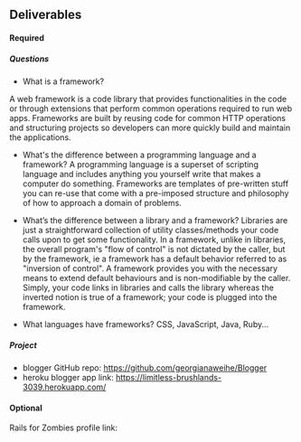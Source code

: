 ## Deliverables
#### Required
##### Questions
- What is a framework?

A web framework is a code library that provides functionalities in the code or through extensions that perform common operations required to run web apps. Frameworks are built by reusing code for common HTTP operations and structuring projects so developers can more quickly build and maintain the applications.

- What's the difference between a programming language and a framework?
A programming language is a superset of scripting language and includes anything you yourself write that makes a computer do something. Frameworks are templates of pre-written stuff you can re-use that come with a pre-imposed structure and philosophy of how to approach a domain of problems.

- What’s the difference between a library and a framework?
Libraries are just a straightforward collection of utility classes/methods your code calls upon to get some functionality. In a framework, unlike in libraries, the overall program's "flow of control" is not dictated by the caller, but by the framework, ie a framework has a default behavior referred to as "inversion of control". A framework provides you with the necessary means to extend default behaviours and is non-modifiable by the caller. Simply, your code links in libraries and calls the library whereas the inverted notion is true of a framework; your code is plugged into the framework.

- What languages have frameworks?
CSS, JavaScript, Java, Ruby...


##### Project
- blogger GitHub repo: https://github.com/georgianaweihe/Blogger
- heroku blogger app link: https://limitless-brushlands-3039.herokuapp.com/

#### Optional
Rails for Zombies profile link:
